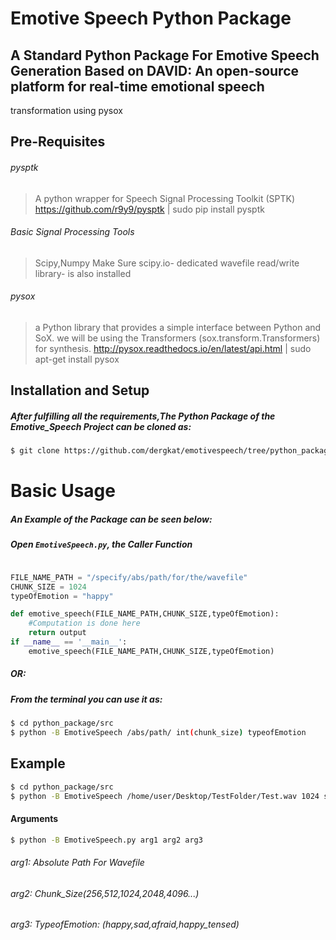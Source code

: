 # Emotive Speech Python Package

## A Standard Python Package For Emotive Speech Generation Based on DAVID: An open-source platform for real-time emotional speech
transformation using pysox

Pre-Requisites
-------------
###### pysptk
> A python wrapper for Speech Signal Processing Toolkit (SPTK)
> https://github.com/r9y9/pysptk | sudo pip install pysptk

###### Basic Signal Processing Tools 
> Scipy,Numpy
> Make Sure scipy.io- dedicated wavefile read/write library- is also installed

###### pysox
> a Python library that provides a simple interface between Python and SoX.
> we will be using the Transformers (sox.transform.Transformers) for synthesis.
> http://pysox.readthedocs.io/en/latest/api.html | sudo apt-get install pysox



Installation and Setup
-----
##### After fulfilling all the requirements,The Python Package of the Emotive_Speech Project can be cloned as:
```sh
$ git clone https://github.com/dergkat/emotivespeech/tree/python_package
```
Basic Usage
===========
##### An Example of the Package can be seen below:
##### Open `EmotiveSpeech.py`, the Caller Function

```python

FILE_NAME_PATH = "/specify/abs/path/for/the/wavefile"
CHUNK_SIZE = 1024	  
typeOfEmotion = "happy"

def emotive_speech(FILE_NAME_PATH,CHUNK_SIZE,typeOfEmotion):
	#Computation is done here
	return output
if __name__ == '__main__':	
	emotive_speech(FILE_NAME_PATH,CHUNK_SIZE,typeOfEmotion)
```
##### OR:
##### From the terminal you can use it as:

```sh
$ cd python_package/src
$ python -B EmotiveSpeech /abs/path/ int(chunk_size) typeofEmotion
```

Example
-----
```sh
$ cd python_package/src
$ python -B EmotiveSpeech /home/user/Desktop/TestFolder/Test.wav 1024 sad
```
#### Arguments

```sh
$ python -B EmotiveSpeech.py arg1 arg2 arg3
```
###### arg1: Absolute Path For Wavefile

###### arg2: Chunk_Size(256,512,1024,2048,4096...)

###### arg3: TypeofEmotion: (happy,sad,afraid,happy_tensed) 



